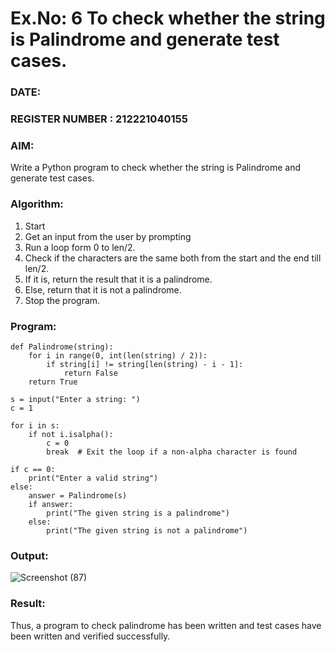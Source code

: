 # Ex.No: 6 To check whether the string is Palindrome and generate test cases.
### DATE:                                                                            
### REGISTER NUMBER : 212221040155
### AIM: 
Write a Python program to check whether the string is Palindrome and generate test cases. 
### Algorithm:
1. Start
2. Get an input from the user by prompting 
3. Run a loop form 0 to len/2.
4. Check if the characters are the same both from the start and the end till len/2. 
5. If it is, return the result that it is a palindrome.
6. Else, return that it is not a palindrome. 
7. Stop the program.
### Program:
```
def Palindrome(string):
    for i in range(0, int(len(string) / 2)):
        if string[i] != string[len(string) - i - 1]:
            return False
    return True

s = input("Enter a string: ")
c = 1

for i in s:
    if not i.isalpha():
        c = 0
        break  # Exit the loop if a non-alpha character is found

if c == 0:
    print("Enter a valid string")
else:
    answer = Palindrome(s)
    if answer:
        print("The given string is a palindrome")
    else:
        print("The given string is not a palindrome")
```
### Output:

![Screenshot (87)](https://github.com/user-attachments/assets/4d40e2fd-9d07-4020-a52a-2bdafc502ee5)

### Result:
Thus, a program to check palindrome has been written and test cases have been written and verified successfully.
